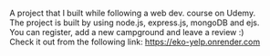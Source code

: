 A project that I built while following a web dev. course on Udemy.\
The project is built by using node.js, express.js, mongoDB and ejs.\
You can register, add a new campground and leave a review :) \
Check it out from the following link: https://eko-yelp.onrender.com
